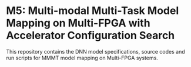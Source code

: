 # M5: Multi-modal Multi-Task Model Mapping on Multi-FPGA with Accelerator Configuration Search

This repository contains the DNN model specifications, source codes and run scripts for MMMT model mapping on Multi-FPGA systems.
